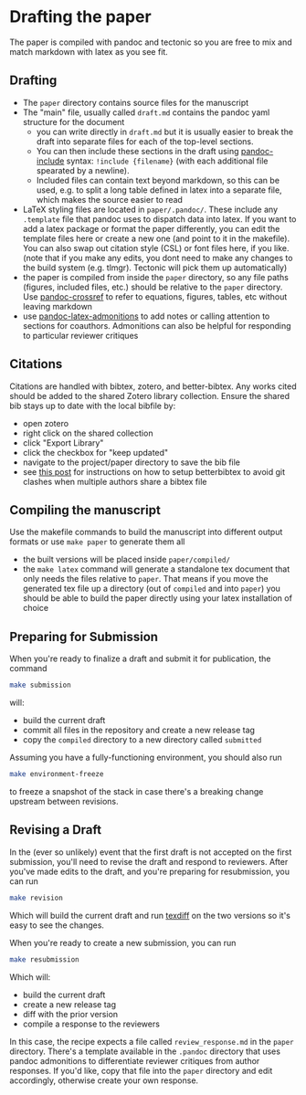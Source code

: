 # Drafting the paper

The paper is compiled with pandoc and tectonic so you are free to mix and match markdown with latex as you see fit.

## Drafting

- The `paper` directory contains source files for the manuscript
- The "main" file, usually called `draft.md` contains the pandoc yaml structure for the document
  - you can write directly in `draft.md` but it is usually easier to break the draft into separate files for each of the top-level sections. 
  - You can then include these sections in the draft using [pandoc-include](https://github.com/DCsunset/pandoc-include) syntax: `!include {filename}` (with each additional file spearated by a newline).
  - Included files can contain text beyond markdown, so this can be used, e.g. to split a long table defined in latex into a separate file, which makes the source easier to read
- LaTeX styling files are located in `paper/.pandoc/`. These include any `.template` file that pandoc uses to dispatch data into latex. If you want to add a latex package or format the paper differently, you can edit the template files here or create a new one (and point to it in the makefile). You can also swap out citation style (CSL) or font files here, if you like. (note that if you make any edits, you dont need to make any changes to the build system (e.g. tlmgr). Tectonic will pick them up automatically)
- the paper is compiled from inside the `paper` directory, so any file paths (figures, included files, etc.) should be relative to the `paper` directory. Use [pandoc-crossref](https://lierdakil.github.io/pandoc-crossref/) to refer to equations, figures, tables, etc without leaving markdown
-  use [pandoc-latex-admonitions](https://github.com/chdemko/pandoc-latex-admonition) to add notes or calling attention to sections for coauthors. Admonitions can also be helpful for responding to particular reviewer critiques


## Citations

Citations are handled with bibtex, zotero, and better-bibtex. Any works cited should be added to the shared Zotero library collection. Ensure the shared bib stays up to date with the local bibfile by:

- open zotero
- right click on the shared collection
- click "Export Library"
- click the checkbox for "keep updated"
- navigate to the project/paper directory to save the bib file
- see [this post](https://github.com/sjsrey/til/blob/main/zotero/export_fields.md) for instructions on how to setup betterbibtex to avoid git clashes when multiple authors share a bibtex file

## Compiling the manuscript

Use the makefile commands to build the manuscript into different output formats or use `make paper` to generate them all
- the built versions will be placed inside `paper/compiled/`
- the `make latex` command will generate a standalone tex document that only needs the files relative to `paper`. That means if you move the generated tex file up a directory (out of `compiled` and into `paper`) you should be able to build the paper directly using your latex installation of choice


## Preparing for Submission

When you're ready to finalize a draft and submit it for publication, the command 

``` bash
make submission
```
will:

* build the current draft
* commit all files in the repository and create a new release tag
* copy the `compiled` directory to a new directory called `submitted`

Assuming you have a fully-functioning environment, you should also run 

```bash
make environment-freeze
```

to freeze a snapshot of the stack in case there's a breaking change upstream between revisions.

## Revising a Draft

In the (ever so unlikely) event that the first draft is not accepted on the first submission, you'll
need to revise the draft and respond to reviewers. After you've made edits to the draft, and you're
preparing for resubmission, you can run

``` bash
make revision
```

Which will build the current draft and run [texdiff](https://ctan.org/pkg/texdiff?lang=en) on the
two versions so it's easy to see the changes. 

When you're ready to create a new submission, you can run 

``` bash
make resubmission
```

Which will:

- build the current draft
- create a new release tag
- diff with the prior version
- compile a response to the reviewers

In this case, the recipe expects a file called `review_response.md` in the `paper` directory. There's a template available in the `.pandoc` directory that uses pandoc admonitions to  differentiate reviewer critiques from author responses. If you'd like, copy that file into the `paper` directory and edit accordingly, otherwise create your own response.
